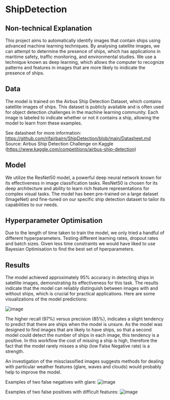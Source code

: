 # ShipDetection

## Non-technical Explanation
This project aims to automatically identify images that contain ships using advanced machine learning techniques. By analysing satellite images, we can attempt to determine the presence of ships, which has applications in maritime safety, traffic monitoring, and environmental studies. We use a technique known as deep learning, which allows the computer to recognize patterns and features in images that are more likely to inidicate the presence of ships.

## Data
The model is trained on the Airbus Ship Detection Dataset, which contains satellite images of ships. This dataset is publicly available and is often used for object detection challenges in the machine learning community. Each image is labeled to indicate whether or not it contains a ship, allowing the model to learn from these examples.

See datasheet for more information: https://github.com/rifairbairn/ShipDetection/blob/main/Datasheet.md
Source: Airbus Ship Detection Challenge on Kaggle (https://www.kaggle.com/competitions/airbus-ship-detection)

## Model
We utilize the ResNet50 model, a powerful deep neural network known for its effectiveness in image classification tasks. ResNet50 is chosen for its deep architecture and ability to learn rich feature representations for complex visual tasks. The model has been pre-trained on a large dataset (ImageNet) and fine-tuned on our specific ship detection dataset to tailor its capabilities to our needs.

## Hyperparameter Optimisation
Due to the length of time taken to train the model, we only tried a handful of different hyperparameters. Testing different learning rates, dropout rates and batch sizes. Given less time constraints we would have liked to use Bayesian Optimisation to find the best set of hperparameters. 

## Results
The model achieved approximately 95% accuracy in detecting ships in satellite images, demonstrating its effectiveness for this task. The results indicate that the model can reliably distinguish between images with and without ships, which is crucial for practical applications. Here are some visualizations of the model predictions:

![image](https://github.com/rifairbairn/ShipDetection/assets/77961773/e5e870b2-1e97-4d04-a8f1-795f77ccb368)

The higher recall (97%) versus precision (85%), indicates a slight tendency to predict that there are ships when the model is unsure. As the model was designed to find images that are likely to have ships, so that a second model could detect the number of ships in each image, this tendency is a positive. In this workflow the cost of missing a ship is high, therefore the fact that the model rarely misses a ship (low False Negative rate) is a strength.

An investigation of the missclassified images suggests methods for dealing with particular weather features (glare, waves and clouds) would probably help to improve the model. 

Examples of two false negatives with glare:
![image](https://github.com/rifairbairn/ShipDetection/assets/77961773/2be70f71-d185-44fe-8bca-7d572488f8b4)

Examples of two false positives with difficult features:
![image](https://github.com/rifairbairn/ShipDetection/assets/77961773/a9b71023-a9e7-46b5-89cb-1c68851ee46f)

